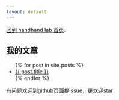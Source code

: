```yaml
---
layout: default
---
```


[回到 handhand lab 首页](https://www.handhandlab.com).

## 我的文章

<ul>
  {% for post in site.posts %}
    <li>
      <a href="{{ post.url }}">{{ post.title }}</a>
    </li>
  {% endfor %}
</ul>

有问题欢迎到github页面提issue，更欢迎star

